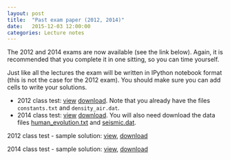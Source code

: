 ```yaml
---
layout: post
title:  "Past exam paper (2012, 2014)"
date:   2015-12-03 12:00:00
categories: Lecture notes
---
```


The 2012 and 2014 exams are now available (see the link below). Again, it is recommended that you complete it in one sitting, so you can time yourself.

Just like all the lectures the exam will be written in IPython notebook format (this is not the case for the 2012 exam). You should make sure you can add cells to write your solutions.

* 2012 class test: [view](http://nbviewer.ipython.org/url/raw.githubusercontent.com/ggorman/Introduction-to-programming-for-geoscientists/master/notebook/python_class_test_2012.ipynb) [download](https://raw.githubusercontent.com/ggorman/Introduction-to-programming-for-geoscientists/master/notebook/python_class_test_2012.ipynb). Note that you already have the files `constants.txt` and `density_air.dat`.
* 2014 class test: [view](http://nbviewer.ipython.org/url/raw.githubusercontent.com/ggorman/Introduction-to-programming-for-geoscientists/master/notebook/python_class_test_2014.ipynb) [download](https://raw.githubusercontent.com/ggorman/Introduction-to-programming-for-geoscientists/master/notebook/python_class_test_2014.ipynb). You will also need download the data files [human_evolution.txt](https://raw.githubusercontent.com/ggorman/Introduction-to-programming-for-geoscientists/master/notebook/data/human_evolution.txt) and [seismic.dat](https://raw.githubusercontent.com/ggorman/Introduction-to-programming-for-geoscientists/master/notebook/data/seismic.dat).

2012 class test - sample solution: [view](http://nbviewer.ipython.org/url/raw.githubusercontent.com/ggorman/Introduction-to-programming-for-geoscientists/master/notebook/python_class_test_2012-solution.ipynb), [download](http://raw.githubusercontent.com/ggorman/Introduction-to-programming-for-geoscientists/master/notebook/python_class_test_2012-solution.ipynb)

2014 class test - sample solution: [view](http://nbviewer.ipython.org/url/raw.githubusercontent.com/ggorman/Introduction-to-programming-for-geoscientists/master/notebook/python_class_test_2014-solution.ipynb), [download](http://raw.githubusercontent.com/ggorman/Introduction-to-programming-for-geoscientists/master/notebook/python_class_test_2014-solution.ipynb)
